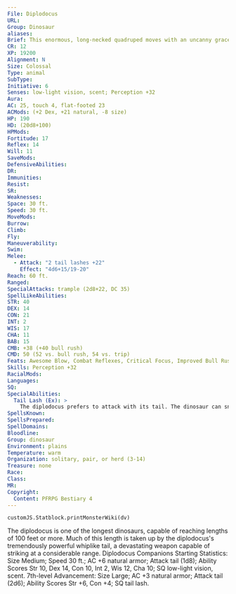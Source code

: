 ```yaml
---
File: Diplodocus
URL: 
Group: Dinosaur
aliases: 
Brief: This enormous, long-necked quadruped moves with an uncanny grace, holding its lengthy, whiplike tail out level behind it.
CR: 12
XP: 19200
Alignment: N
Size: Colossal
Type: animal
SubType: 
Initiative: 6
Senses: low-light vision, scent; Perception +32
Aura: 
AC: 25, touch 4, flat-footed 23
ACMods: (+2 Dex, +21 natural, -8 size)
HP: 190
HD: (20d8+100)
HPMods: 
Fortitude: 17
Reflex: 14
Will: 11
SaveMods: 
DefensiveAbilities: 
DR: 
Immunities: 
Resist: 
SR: 
Weaknesses: 
Space: 30 ft.
Speed: 30 ft.
MoveMods: 
Burrow: 
Climb: 
Fly: 
Maneuverability: 
Swim: 
Melee: 
  - Attack: "2 tail lashes +22"
    Effect: "4d6+15/19-20"
Reach: 60 ft.
Ranged: 
SpecialAttacks: trample (2d8+22, DC 35)
SpellLikeAbilities: 
STR: 40
DEX: 14
CON: 21
INT: 2
WIS: 17
CHA: 11
BAB: 15
CMB: +38 (+40 bull rush)
CMD: 50 (52 vs. bull rush, 54 vs. trip)
Feats: Awesome Blow, Combat Reflexes, Critical Focus, Improved Bull Rush, Improved Critical (tail lash), Improved Initiative, Iron Will, Power Attack, Skill Focus (Perception), Staggering Critical
Skills: Perception +32
RacialMods: 
Languages: 
SQ: 
SpecialAbilities:
  Tail Lash (Ex): >
    The diplodocus prefers to attack with its tail. The dinosaur can snap its incredibly long tail with surprising speed like an enormous whip-this is a primary attack that deals bludgeoning and slashing damage. A diplodocus can make two separate attacks with its tail lash as a full-attack action.
SpellsKnown: 
SpellsPrepared: 
SpellDomains: 
Bloodline: 
Group: dinosaur
Environment: plains
Temperature: warm
Organization: solitary, pair, or herd (3-14)
Treasure: none
Race: 
Class: 
MR: 
Copyright:
  Content: PFRPG Bestiary 4
---
```

```dataviewjs
customJS.Statblock.printMonsterWiki(dv)
```
The diplodocus is one of the longest dinosaurs, capable of reaching lengths of 100 feet or more. Much of this length is taken up by the diplodocus's tremendously powerful whiplike tail, a devastating weapon capable of striking at a considerable range.  Diplodocus Companions  Starting Statistics: Size Medium; Speed 30 ft.; AC +6 natural armor; Attack tail (1d8); Ability Scores Str 10, Dex 14, Con 10, Int 2, Wis 12, Cha 10; SQ low-light vision, scent.  7th-level Advancement: Size Large; AC +3 natural armor; Attack tail (2d6); Ability Scores Str +6, Con +4; SQ tail lash.
